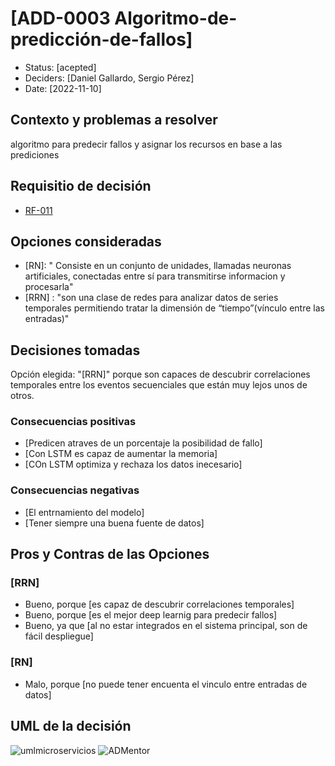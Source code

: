 # [ADD-0003 Algoritmo-de-predicción-de-fallos]

* Status: [acepted]
* Deciders: [Daniel Gallardo, Sergio Pérez]
* Date: [2022-11-10]

## Contexto y problemas a resolver

algoritmo para predecir fallos y asignar los recursos en base a las prediciones 

## Requisitio de decisión

* [RF-011](../requisitos/RF-011.md)

## Opciones consideradas

* [RN]: " Consiste en un conjunto de unidades, llamadas neuronas artificiales, conectadas entre sí para transmitirse informacion y procesarla"
* [RRN] : "son una clase de redes para analizar datos de series temporales permitiendo tratar la dimensión de “tiempo”(vínculo entre las entradas)"

## Decisiones tomadas

Opción elegida: "[RRN]" porque son capaces de descubrir correlaciones temporales entre los eventos secuenciales que están muy lejos unos de otros.

### Consecuencias positivas <!-- optional -->

* [Predicen atraves de un porcentaje la posibilidad de fallo]
* [Con LSTM es capaz de aumentar la memoria]
* [COn LSTM optimiza y rechaza los datos inecesario]

### Consecuencias negativas <!-- optional -->

* [El entrnamiento del modelo]
* [Tener siempre una buena fuente de datos]

## Pros y Contras de las Opciones

### [RRN]

* Bueno, porque [es capaz de descubrir correlaciones temporales]
* Bueno, porque [es el mejor deep learnig para predecir fallos]
* Bueno, ya que [al no estar integrados en el sistema principal, son de fácil despliegue]

### [RN]

* Malo, porque [no puede tener encuenta el vinculo entre entradas de datos]

## UML de la decisión

![umlmicroservicios](../uml/umlMicroservicios.jpeg)
![ADMentor](../uml/ADMentor.PNG)

